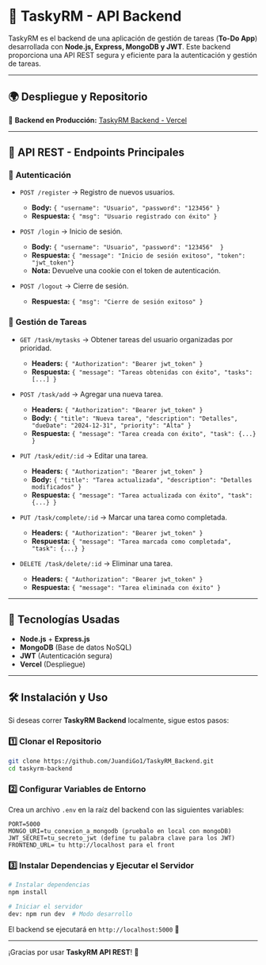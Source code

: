 # 🚀 TaskyRM - API Backend

TaskyRM es el backend de una aplicación de gestión de tareas (**To-Do App**) desarrollada con **Node.js, Express, MongoDB y JWT**. Este backend proporciona una API REST segura y eficiente para la autenticación y gestión de tareas.

---

## 🌍 Despliegue y Repositorio

🔹 **Backend en Producción:** [TaskyRM Backend - Vercel](https://tasky-rm-backend.vercel.app)  


---

## 📌 API REST - Endpoints Principales

### 🔐 **Autenticación**
- `POST /register` → Registro de nuevos usuarios.
  - **Body:** `{ "username": "Usuario", "password": "123456" }`
  - **Respuesta:** `{ "msg": "Usuario registrado con éxito" }`

- `POST /login` → Inicio de sesión.
  - **Body:** `{ "username": "Usuario", "password": "123456"  }`
  - **Respuesta:** `{ "message": "Inicio de sesión exitoso", "token": "jwt_token"}`
  - **Nota:** Devuelve una cookie con el token de autenticación.

- `POST /logout` → Cierre de sesión.
  - **Respuesta:** `{ "msg": "Cierre de sesión exitoso" }`

### 📝 **Gestión de Tareas**
- `GET /task/mytasks` → Obtener tareas del usuario organizadas por prioridad.
  - **Headers:** `{ "Authorization": "Bearer jwt_token" }`
  - **Respuesta:** `{ "message": "Tareas obtenidas con éxito", "tasks": [...] }`

- `POST /task/add` → Agregar una nueva tarea.
  - **Headers:** `{ "Authorization": "Bearer jwt_token" }`
  - **Body:** `{ "title": "Nueva tarea", "description": "Detalles", "dueDate": "2024-12-31", "priority": "Alta" }`
  - **Respuesta:** `{ "message": "Tarea creada con éxito", "task": {...} }`

- `PUT /task/edit/:id` → Editar una tarea.
  - **Headers:** `{ "Authorization": "Bearer jwt_token" }`
  - **Body:** `{ "title": "Tarea actualizada", "description": "Detalles modificados" }`
  - **Respuesta:** `{ "message": "Tarea actualizada con éxito", "task": {...} }`

- `PUT /task/complete/:id` → Marcar una tarea como completada.
  - **Headers:** `{ "Authorization": "Bearer jwt_token" }`
  - **Respuesta:** `{ "message": "Tarea marcada como completada", "task": {...} }`

- `DELETE /task/delete/:id` → Eliminar una tarea.
  - **Headers:** `{ "Authorization": "Bearer jwt_token" }`
  - **Respuesta:** `{ "message": "Tarea eliminada con éxito" }`

---

## 🚀 Tecnologías Usadas
- **Node.js** + **Express.js**
- **MongoDB** (Base de datos NoSQL)
- **JWT** (Autenticación segura)
- **Vercel** (Despliegue)

---

## 🛠 Instalación y Uso
Si deseas correr **TaskyRM Backend** localmente, sigue estos pasos:

### 1️⃣ Clonar el Repositorio
```bash
git clone https://github.com/JuandiGo1/TaskyRM_Backend.git
cd taskyrm-backend
```

### 2️⃣ Configurar Variables de Entorno
Crea un archivo `.env` en la raíz del backend con las siguientes variables:
```env
PORT=5000
MONGO_URI=tu_conexion_a_mongodb (pruebalo en local con mongoDB)
JWT_SECRET=tu_secreto_jwt (define tu palabra clave para los JWT)
FRONTEND_URL= tu http://localhost para el front
```

### 3️⃣ Instalar Dependencias y Ejecutar el Servidor
```bash
# Instalar dependencias
npm install

# Iniciar el servidor
dev: npm run dev  # Modo desarrollo
```

El backend se ejecutará en `http://localhost:5000` 🚀

---



¡Gracias por usar **TaskyRM API REST**! 🎉

